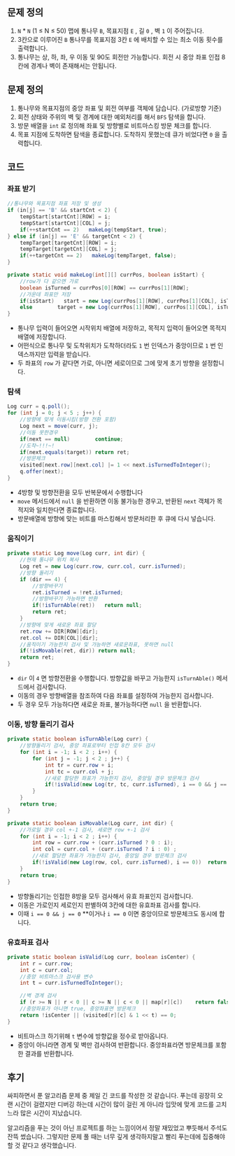 ## 문제 정의

1. `N` * `N` (1 ≤ N ≤ 50) 맵에 통나무 `B`, 목표지점 `E` , 길 `0` , 벽 `1` 이 주어집니다.
2. 3칸으로 이루어진 `B` 통나무를 목표지점 3칸 `E` 에 배치할 수 있는 최소 이동 횟수를 출력합니다.
3. 통나무는 상, 하, 좌, 우 이동 및 90도 회전만 가능합니다. 회전 시 중앙 좌표 인접 8칸에 경계나 벽이 존재해서는 안됩니다.

## 문제 정의

1. 통나무와 목표지점의 중앙 좌표 및 회전 여부를 객체에 담습니다. (가로방향 기준)
2. 회전 상태와 주위의 벽 및 경계에 대한 예외처리를 해서 `BFS` 탐색을 합니다.
3. 방문 배열을 `int` 로 정의해 좌표 및 방향별로 비트마스킹 방문 체크를 합니다.
4. 목표 지점에 도착하면 탐색을 종료합니다. 도착하지 못했는데 큐가 비었다면 `0` 을 출력합니다.

## 코드

### 좌표 받기

```java
//통나무와 목표지점 좌표 저장 및 생성
if (in[j] == 'B' && startCnt < 2) {
	tempStart[startCnt][ROW] = i;
	tempStart[startCnt][COL] = j;
	if(++startCnt == 2)   makeLog(tempStart, true);
} else if (in[j] == 'E' && targetCnt < 2) {
	tempTarget[targetCnt][ROW] = i;
	tempTarget[targetCnt][COL] = j;
	if(++targetCnt == 2)   makeLog(tempTarget, false);
}

private static void makeLog(int[][] currPos, boolean isStart) {
	//row가 다 같으면 가로
	boolean isTurned = currPos[0][ROW] == currPos[1][ROW];
	//가운데 좌표만 저장
	if(isStart)   start = new Log(currPos[1][ROW], currPos[1][COL], isTurned);
	else        target = new Log(currPos[1][ROW], currPos[1][COL], isTurned);
}
```

- 통나무 입력이 들어오면 시작위치 배열에 저장하고, 목적지 입력이 들어오면 목적지 배열에 저장합니다.
- 어떤식으로 통나무 및 도착위치가 도착하더라도 `1` 번 인덱스가 중앙이므로 `1` 번 인덱스까지만 입력을 받습니다.
- 두 좌표의 `row` 가 같다면 가로, 아니면 세로이므로 그에 맞게 초기 방향을 설정합니다.

### 탐색

```java
Log curr = q.poll();
for (int j = 0; j < 5 ; j++) {
	//방향에 맞게 이동시킴(방향 전환 포함)
	Log next = move(curr, j);
	//이동 못한경우
	if(next == null)        continue;
	//도착~!!!~!
	if(next.equals(target)) return ret;
	//방문체크
	visited[next.row][next.col] |= 1 << next.isTurnedToInteger();
	q.offer(next);
}
```

- 4방향 및 방향전환을 모두 반복문에서 수행합니다
- `move` 메서드에서 `null` 을 반환하면 이동 불가능한 경우고, 반환된 `next` 객체가 목적지와 일치한다면 종료합니다.
- 방문배열에 방향에 맞는 비트를 마스킹해서 방문처리한 후 큐에 다시 넣습니다.

### 움직이기

```java
private static Log move(Log curr, int dir) {
	//현재 통나무 위치 복사
	Log ret = new Log(curr.row, curr.col, curr.isTurned);
	//방향 돌리기
	if (dir == 4) {
		//방향바꾸기
		ret.isTurned = !ret.isTurned;
		//방향바꾸기 가능하면 반환
		if(!isTurnAble(ret))   return null;
		return ret;
	}
	//방향에 맞게 새로운 좌표 할당
	ret.row += DIR[ROW][dir];
	ret.col += DIR[COL][dir];
	//움직이기 가능한지 검사 및 가능하면 새로운좌표, 못하면 null
	if(!isMovable(ret, dir)) return null;
	return ret;
}
```

- `dir` 이 `4` 면 방향전환을 수행합니다. 방향값을 바꾸고 가능한지 `isTurnAble()` 메서드에서 검사합니다.
- 이동의 경우 방향배열을 참조하여 다음 좌표를 설정하여 가능한지 검사합니다.
- 두 경우 모두 가능하다면 새로운 좌표, 불가능하다면 `null` 을 반환합니다.

### 이동, 방향 돌리기 검사

```java
private static boolean isTurnAble(Log curr) {
	//방향돌리기 검사, 중앙 좌표로부터 인접 8칸 모두 검사
	for (int i = -1; i < 2 ; i++) {
		for (int j = -1; j < 2 ; j++) {
			int tr = curr.row + i;
			int tc = curr.col + j;
			//새로 할당한 좌표가 가능한지 검사, 중앙일 경우 방문체크 검사
			if(!isValid(new Log(tr, tc, curr.isTurned), i == 0 && j == 0)) return false;
		}
	}
	return true;
}

private static boolean isMovable(Log curr, int dir) {
	//가로일 경우 col +-1 검사, 세로면 row +-1 검사
	for (int i = -1; i < 2 ; i++) {
		int row = curr.row + (curr.isTurned ? 0 : i);
		int col = curr.col + (curr.isTurned ? i : 0) ;
		//새로 할당한 좌표가 가능한지 검사, 중앙일 경우 방문체크 검사
		if(!isValid(new Log(row, col, curr.isTurned), i == 0))  return false;
	}
	return true;
}
```

- 방향돌리기는 인접한 8방을 모두 검사해서 유효 좌표인지 검사합니다.
- 이동은 가로인지 세로인지 판별하여 3칸에 대한 유효좌표 검사를 합니다.
- 이때 `i == 0 && j == 0` **이거나 `i == 0` 이면 중앙이므로 방문체크도 동시에 합니다.

### 유효좌표 검사

```java
private static boolean isValid(Log curr, boolean isCenter) {
	int r = curr.row;
	int c = curr.col;
	//중앙 비트마스크 검사용 변수
	int t = curr.isTurnedToInteger();

	//벽 경계 검사
	if (r >= N || r < 0 || c >= N || c < 0 || map[r][c])    return false;
	//중앙좌표가 아니면 true, 중앙좌표면 방문체크
	return !isCenter || (visited[r][c] & 1 << t) == 0;
}
```

- 비트마스크 하기위해 `t` 변수에 방향값을 정수로 받아옵니다.
- 중앙이 아니라면 경계 및 벽만 검사하여 반환합니다. 중앙좌표라면 방문체크를 포함한 결과를 반환합니다.

## 후기

싸피하면서 푼 알고리즘 문제 중 제일 긴 코드를 작성한 것 같습니다. 푸는데 굉장히 오랜 시간이 걸렸지만 디버깅 하는데 시간이 많이 걸린 게 아니라 입맛에 맞게 코드를 고치느라 많은 시간이 지났습니다.

알고리즘을 푸는 것이 아닌 프로젝트를 하는 느낌이어서 정말 재밌었고 뿌듯해서 주석도 잔뜩 썼습니다. 그렇지만 문제 풀 때는 너무 깊게 생각하지말고 빨리 푸는데에 집중해야할 것 같다고 생각했습니다.
